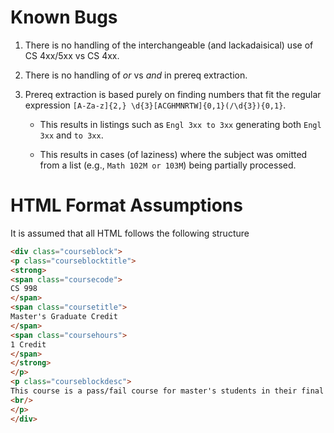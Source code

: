 # Known Bugs

1. There is no handling of the interchangeable (and lackadaisical) use of CS
   4xx/5xx vs CS 4xx.

2. There is no handling of _or_ vs _and_ in prereq extraction.

3. Prereq extraction is based purely on finding numbers that fit the regular
   expression `[A-Za-z]{2,} \d{3}[ACGHMNRTW]{0,1}(/\d{3}){0,1}`.

    - This results in listings such as `Engl 3xx to 3xx` generating both `Engl 3xx`
      and `to 3xx`.

    - This results in cases (of laziness) where the subject was omitted from a list
      (e.g., `Math 102M or 103M`) being partially processed.


# HTML Format Assumptions

It is assumed that all HTML follows the following structure

```html
<div class="courseblock">
<p class="courseblocktitle">
<strong>
<span class="coursecode">
CS 998
</span>
<span class="coursetitle">
Master's Graduate Credit
</span>
<span class="coursehours">
1 Credit
</span>
</strong>
</p>
<p class="courseblockdesc">
This course is a pass/fail course for master's students in their final semester. It may be taken to fulfill the registration requirement necessary for graduation.  All master's students are required to be registered for at least one graduate credit hour in the semester of their graduation.
<br/>
</p>
</div>
```
